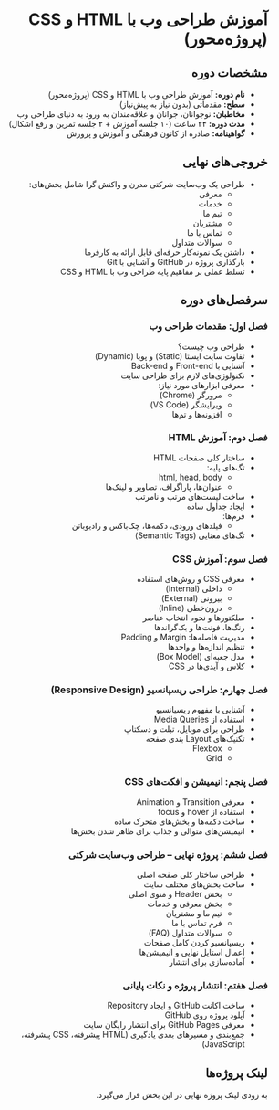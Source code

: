 <div dir="rtl">

# آموزش طراحی وب با HTML و CSS (پروژه‌محور)

## مشخصات دوره

- **نام دوره:** آموزش طراحی وب با HTML و CSS (پروژه‌محور)
- **سطح:** مقدماتی (بدون نیاز به پیش‌نیاز)
- **مخاطبان:** نوجوانان، جوانان و علاقه‌مندان به ورود به دنیای طراحی وب
- **مدت دوره:** ۲۴ ساعت (۱۰ جلسه آموزش + ۲ جلسه تمرین و رفع اشکال)
- **گواهینامه:** صادره از کانون فرهنگی و آموزش و پرورش

## خروجی‌های نهایی

- طراحی یک وب‌سایت شرکتی مدرن و واکنش‌ گرا شامل بخش‌های:
  - معرفی
  - خدمات
  - تیم ما
  - مشتریان
  - تماس با ما
  - سوالات متداول
- داشتن یک نمونه‌کار حرفه‌ای قابل ارائه به کارفرما
- بارگذاری پروژه در GitHub و آشنایی با Git
- تسلط عملی بر مفاهیم پایه طراحی وب با HTML و CSS

## سرفصل‌های دوره

### فصل اول: مقدمات طراحی وب

- طراحی وب چیست؟
- تفاوت سایت ایستا (Static) و پویا (Dynamic)
- آشنایی با Front-end و Back-end
- تکنولوژی‌های لازم برای طراحی سایت
- معرفی ابزارهای مورد نیاز:
  - مرورگر (Chrome)
  - ویرایشگر (VS Code)
  - افزونه‌ها و تم‌ها

### فصل دوم: آموزش HTML

- ساختار کلی صفحات HTML
- تگ‌های پایه:
  - html, head, body
  - عنوان‌ها، پاراگراف، تصاویر و لینک‌ها
- ساخت لیست‌های مرتب و نامرتب
- ایجاد جداول ساده
- فرم‌ها:
  - فیلدهای ورودی، دکمه‌ها، چک‌باکس و رادیوباتن
- تگ‌های معنایی (Semantic Tags)

### فصل سوم: آموزش CSS

- معرفی CSS و روش‌های استفاده
  - داخلی (Internal)
  - بیرونی (External)
  - درون‌خطی (Inline)
- سلکتورها و نحوه انتخاب عناصر
- رنگ‌ها، فونت‌ها و بک‌گراندها
- مدیریت فاصله‌ها: Margin و Padding
- تنظیم اندازه‌ها و واحدها
- مدل جعبه‌ای (Box Model)
- کلاس و آیدی‌ها در CSS

### فصل چهارم: طراحی ریسپانسیو (Responsive Design)

- آشنایی با مفهوم ریسپانسیو
- استفاده از Media Queries
- طراحی برای موبایل، تبلت و دسکتاپ
- تکنیک‌های Layout بندی صفحه
  - Flexbox
  - Grid

### فصل پنجم: انیمیشن و افکت‌های CSS

- معرفی Transition و Animation
- استفاده از hover و focus
- ساخت دکمه‌ها و بخش‌های متحرک ساده
- انیمیشن‌های متوالی و جذاب برای ظاهر شدن بخش‌ها

### فصل ششم: پروژه نهایی – طراحی وب‌سایت شرکتی

- طراحی ساختار کلی صفحه اصلی
- ساخت بخش‌های مختلف سایت
  - بخش Header و منوی اصلی
  - بخش معرفی و خدمات
  - تیم ما و مشتریان
  - فرم تماس با ما
  - سوالات متداول (FAQ)
- ریسپانسیو کردن کامل صفحات
- اعمال استایل نهایی و انیمیشن‌ها
- آماده‌سازی برای انتشار

### فصل هفتم: انتشار پروژه و نکات پایانی

- ساخت اکانت GitHub و ایجاد Repository
- آپلود پروژه روی GitHub
- معرفی GitHub Pages برای انتشار رایگان سایت
- جمع‌بندی و مسیرهای بعدی یادگیری (HTML پیشرفته، CSS پیشرفته، JavaScript)

## لینک پروژه‌ها

به زودی لینک پروژه نهایی در این بخش قرار می‌گیرد.

</div>
